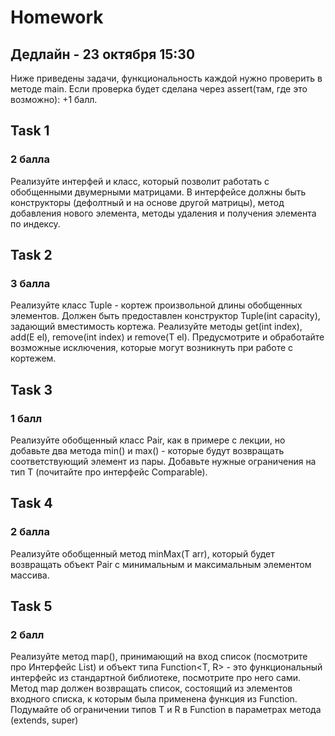 # Homework 
## Дедлайн - 23 октября 15:30
Ниже приведены задачи, функциональность каждой нужно проверить в методе main. Если проверка будет сделана через assert(там, где это возможно): +1 балл. 

## Task 1
### 2 балла
Реализуйте интерфей и класс, который позволит работать с обобщенными двумерными матрицами. В интерфейсе должны быть конструкторы (дефолтный и на основе другой матрицы), метод добавления нового элемента, методы удаления и получения элемента по индексу.

## Task 2
### 3 балла
Реализуйте класс Tuple - кортеж произвольной длины обобщенных элементов. Должен быть предоставлен конструктор Tuple(int capacity), задающий вместимость кортежа. Реализуйте методы get(int index), add(E el), remove(int index) и remove(T el). Предусмотрите и обработайте возможные исключения, которые могут возникнуть при работе с кортежем. 

## Task 3
### 1 балл
Реализуйте обобщенный класс Pair<T>, как в примере с лекции, но добавьте два метода min() и max() - которые будут возвращать соответствующий элемент из пары. Добавьте нужные ограничения на тип T (почитайте про интерфейс Comparable).

## Task 4
### 2 балла
Реализуйте обобщенный метод minMax(T arr), который будет возвращать объект Pair с минимальным и максимальным элементом массива. 

## Task 5
### 2 балл
Реализуйте метод map(), принимающий на вход список (посмотрите про Интерфейс List) и объект типа Function<T, R> - это функциональный интерфейс из стандартной библиотеке, посмотрите про него сами. Метод map должен возвращать список, состоящий из элементов входного списка, к которым была применена функция из Function. Подумайте об ограничении типов T и R в Function в параметрах метода (extends, super)
